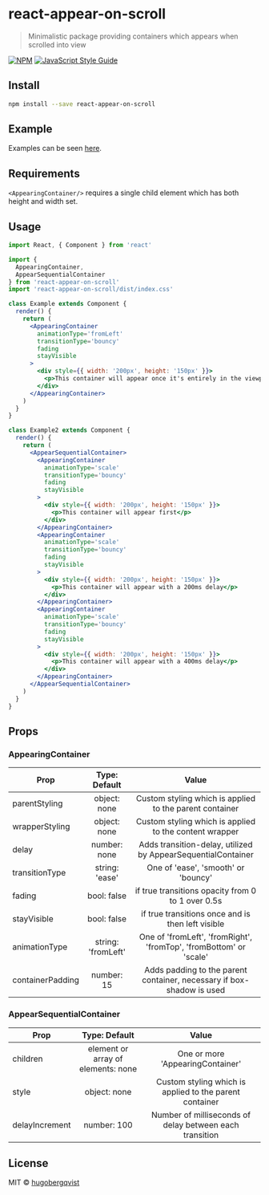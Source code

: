 # react-appear-on-scroll

> Minimalistic package providing containers which appears when scrolled into view

[![NPM](https://img.shields.io/npm/v/react-appear-on-scroll.svg)](https://www.npmjs.com/package/react-appear-on-scroll) [![JavaScript Style Guide](https://img.shields.io/badge/code_style-standard-brightgreen.svg)](https://standardjs.com)

## Install

```bash
npm install --save react-appear-on-scroll
```

## Example

Examples can be seen [here](https://hugobergqvist.github.io/react-appear-on-scroll/).

## Requirements

`<AppearingContainer/>` requires a single child element which has both height and width set.

## Usage

```jsx
import React, { Component } from 'react'

import {
  AppearingContainer,
  AppearSequentialContainer
} from 'react-appear-on-scroll'
import 'react-appear-on-scroll/dist/index.css'

class Example extends Component {
  render() {
    return (
      <AppearingContainer
        animationType='fromLeft'
        transitionType='bouncy'
        fading
        stayVisible
      >
        <div style={{ width: '200px', height: '150px' }}>
          <p>This container will appear once it's entirely in the viewport</p>
        </div>
      </AppearingContainer>
    )
  }
}

class Example2 extends Component {
  render() {
    return (
      <AppearSequentialContainer>
        <AppearingContainer
          animationType='scale'
          transitionType='bouncy'
          fading
          stayVisible
        >
          <div style={{ width: '200px', height: '150px' }}>
            <p>This container will appear first</p>
          </div>
        </AppearingContainer>
        <AppearingContainer
          animationType='scale'
          transitionType='bouncy'
          fading
          stayVisible
        >
          <div style={{ width: '200px', height: '150px' }}>
            <p>This container will appear with a 200ms delay</p>
          </div>
        </AppearingContainer>
        <AppearingContainer
          animationType='scale'
          transitionType='bouncy'
          fading
          stayVisible
        >
          <div style={{ width: '200px', height: '150px' }}>
            <p>This container will appear with a 400ms delay</p>
          </div>
        </AppearingContainer>
      </AppearSequentialContainer>
    )
  }
}
```

## Props

### AppearingContainer

| Prop             |   Type: Default    |                                 Value                                 |
| ---------------- | :----------------: | :-------------------------------------------------------------------: |
| parentStyling    |    object: none    |        Custom styling which is applied to the parent container        |
| wrapperStyling   |    object: none    |        Custom styling which is applied to the content wrapper         |
| delay            |    number: none    |     Adds transition-delay, utilized by AppearSequentialContainer      |
| transitionType   |   string: 'ease'   |                  One of 'ease', 'smooth' or 'bouncy'                  |
| fading           |    bool: false     |           if true transitions opacity from 0 to 1 over 0.5s           |
| stayVisible      |    bool: false     |           if true transitions once and is then left visible           |
| animationType    | string: 'fromLeft' |  One of 'fromLeft', 'fromRight', 'fromTop', 'fromBottom' or 'scale'   |
| containerPadding |     number: 15     | Adds padding to the parent container, necessary if box-shadow is used |

### AppearSequentialContainer

| Prop           |           Type: Default            |                          Value                          |
| -------------- | :--------------------------------: | :-----------------------------------------------------: |
| children       | element or array of elements: none |            One or more 'AppearingContainer'             |
| style          |            object: none            | Custom styling which is applied to the parent container |
| delayIncrement |            number: 100             | Number of milliseconds of delay between each transition |

## License

MIT © [hugobergqvist](https://github.com/hugobergqvist)
